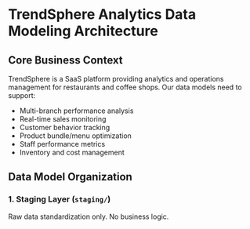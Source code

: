 # TrendSphere Analytics Data Modeling Architecture

## Core Business Context
TrendSphere is a SaaS platform providing analytics and operations management for restaurants and coffee shops. Our data models need to support:

- Multi-branch performance analysis
- Real-time sales monitoring
- Customer behavior tracking
- Product bundle/menu optimization
- Staff performance metrics
- Inventory and cost management

## Data Model Organization

### 1. Staging Layer (`staging/`)
Raw data standardization only. No business logic. 
